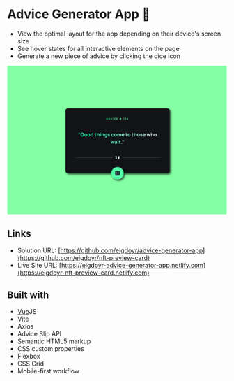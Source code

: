 # Advice Generator App 💚

- View the optimal layout for the app depending on their device's screen size
- See hover states for all interactive elements on the page
- Generate a new piece of advice by clicking the dice icon

![Design preview for the advice generator app](./src/assets/preview.png)

## Links

- Solution URL: [https://github.com/eigdoyr/advice-generator-app](https://github.com/eigdoyr/nft-preview-card)
- Live Site URL: [https://eigdoyr-advice-generator-app.netlify.com](https://eigdoyr-nft-preview-card.netlify.com)

## Built with

- [Vue](https://vuejs.org/)JS
- Vite
- Axios
- Advice Slip API
- Semantic HTML5 markup
- CSS custom properties
- Flexbox
- CSS Grid
- Mobile-first workflow
